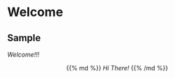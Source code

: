 <html>
	<head>
		<title>Welcome!</title>
	</head>
<body>
    
# Welcome
## Sample

_Welcome!!!_

<div style="text-align:center">
  
{{% md %}}
_Hi There!_
{{% /md %}}

</div>
</body>
</html>
